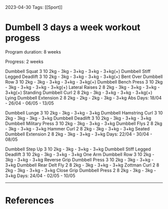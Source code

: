 2023-04-30
Tags: [[Sport]]

# Dumbell 3 days a week workout progess
Program duration: 8 weeks

Progress: 2 weeks


Dumbbell Squat	                3   10     2kg - 3kg - 3+kg - 3+kg - 3+kg(+)
Dumbbell Stiff Legged Deadlift	3   10     2kg - 3kg - 3+kg - 3+kg - 3+kg(+)
Bent Over Dumbbell Row	        3   10     2kg - 3kg - 3+kg - 3+kg - 3+kg(+)
Dumbbell Bench Press	        3   10     2kg - 3kg - 3+kg - 3+kg - 3+kg(+)
Lateral Raises	                2   8      2kg - 3kg - 3+kg - 3+kg - 3+kg(+)
Standing Dumbbell Curl	        2   8      2kg - 3kg - 3+kg - 3+kg - 3+kg(+)
Lying Dumbbell Extension	    2   8      2kg - 2kg - 2kg  - 3kg  - 3+kg
Abs
Days: 18/04 - 26/04 - 06/05 - 13/05

Dumbbell Lunge	                3   10     2kg - 3kg - 3+kg - 3+kg
Dumbbell Hamstring Curl	        3   10     2kg - 3kg - 3kg  - 3+kg
Dumbbell Deadlift	            3   10     2kg - 3kg - 3+kg - 3+kg
Dumbbell Military Press	        3   10     2kg - 3kg - 3+kg - 3+kg
Dumbbell Flys	                2   8      2kg - 3kg - 3+kg - 3+kg
Hammer Curl	                    2   8      2kg - 3kg - 3+kg - 3+kg
Seated Dumbbell Extension	    2   8      2kg - 3kg - 3+kg - 3+kg
Days: 22/04 - 30/04 - 08/05

Dumbbell Step Up	            3   10     2kg - 3kg - 3+kg  - 3+kg 
Dumbbell Stiff Legged Deadlift	3   10     2kg - 3kg - 3+kg  - 3+kg 
One Arm Dumbbell Row	        3   10     2kg - 3kg - 3+kg  - 3+kg 
Reverse Grip Dumbbell Press	    3   10     2kg - 3kg - 3+kg  - 3+kg 
Dumbbell Rear Delt Fly	        2   8      2kg - 3kg - 3+kg  - 3+kg 
Zottman Curl	                2   8      2kg - 3kg - 3+kg  - 3+kg 
Close Grip Dumbbell Press	    2   8      2kg - 3kg - 3kg   - 3+kg 
Days: 24/04 - 02/05 - 10/05

---
# References
